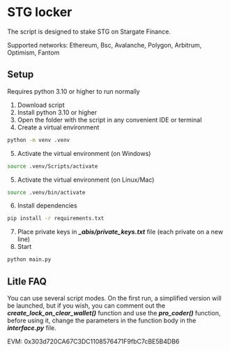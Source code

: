 # STG locker

The script is designed to stake STG on Stargate Finance.

Supported networks: Ethereum, Bsc, Avalanche, Polygon, Arbitrum, Optimism, Fantom

## Setup

Requires python 3.10 or higher to run normally

1. Download script
2. Install python 3.10 or higher
3. Open the folder with the script in any convenient IDE or terminal
4. Create a virtual environment
   
```bash
python -m venv .venv
```

5. Activate the virtual environment (on Windows)
```bash
source .venv/Scripts/activate
```

5. Activate the virtual environment (on Linux/Mac) 
```bash
source .venv/bin/activate
```

6. Install dependencies
```bash
pip install -r requirements.txt
```
7. Place private keys in ***_abis/private_keys.txt*** file (each private on a new line)
8. Start
```bash
python main.py
```

## Litle FAQ

You can use several script modes. On the first run, a simplified version will be launched, but if you wish, you can comment out the ***create_lock_on_clear_wallet()*** function and use the ***pro_coder()*** function, before using it, change the parameters in the function body in the ***interface.py*** file.

EVM: 0x303d720CA67C3DC1108576471F9fbC7cBE5B4DB6